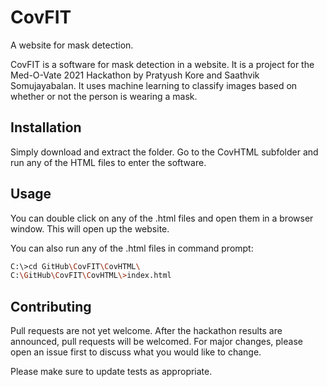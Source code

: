 # CovFIT
A website for mask detection.

CovFIT is a software for mask detection in a website. It is a project for the Med-O-Vate 2021 Hackathon by Pratyush Kore and Saathvik Somujayabalan. It uses machine learning to classify images based on whether or not the person is wearing a mask.

## Installation

Simply download and extract the folder. Go to the CovHTML subfolder and run any of the HTML files to enter the software.

## Usage

You can double click on any of the .html files and open them in a browser window. This will open up the website. 

You can also run any of the .html files in command prompt:

```bash
C:\>cd GitHub\CovFIT\CovHTML\
C:\GitHub\CovFIT\CovHTML\>index.html

```

## Contributing
Pull requests are not yet welcome. After the hackathon results are announced, pull requests will be welcomed. For major changes, please open an issue first to discuss what you would like to change.

Please make sure to update tests as appropriate.

